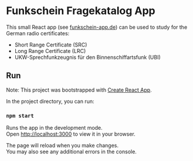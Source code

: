 # Funkschein Fragekatalog App

This small React app (see [funkschein-app.de](https://main.do36uuhxqc7fx.amplifyapp.com/)) can be used to study for the German radio certificates: 
* Short Range Certificate (SRC)
* Long Range Certificate (LRC)
* UKW-Sprechfunkzeugnis für den Binnenschiffartsfunk (UBI)


## Run

Note: This project was bootstrapped with [Create React App](https://github.com/facebook/create-react-app).

In the project directory, you can run:

### `npm start`

Runs the app in the development mode.\
Open [http://localhost:3000](http://localhost:3000) to view it in your browser.

The page will reload when you make changes.\
You may also see any additional errors in the console.
